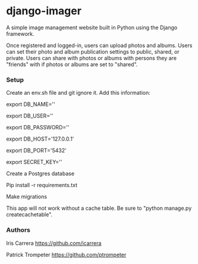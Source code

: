 # django-imager
A simple image management website built in Python using the Django framework.

Once registered and logged-in, users can upload photos and albums.
Users can set their photo and album publication settings to public, shared, or private.
Users can share with photos or albums with persons they are "friends" with if photos or albums are set to "shared".

### Setup
Create an env.sh file and git ignore it. Add this information:

export DB_NAME=''

export DB_USER=''

export DB_PASSWORD=''

export DB_HOST='127.0.0.1'

export DB_PORT='5432'

export SECRET_KEY=''


Create a Postgres database

Pip install -r requirements.txt

Make migrations

This app will not work without a cache table. Be sure to "python manage.py createcachetable".



### Authors
Iris Carrera https://github.com/icarrera

Patrick Trompeter https://github.com/ptrompeter

